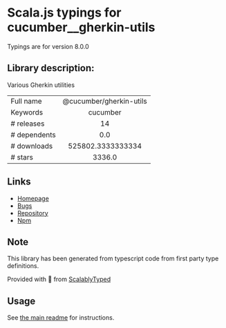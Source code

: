 
# Scala.js typings for cucumber__gherkin-utils

Typings are for version 8.0.0

## Library description:
Various Gherkin utilities

|                    |                 |
| ------------------ | :-------------: |
| Full name          | @cucumber/gherkin-utils |
| Keywords           | cucumber |
| # releases         | 14 |
| # dependents       | 0.0 |
| # downloads        | 525802.3333333334 |
| # stars            | 3336.0 |

## Links
- [Homepage](https://github.com/cucumber/cucumber)
- [Bugs](https://github.com/cucumber/cucumber/issues)
- [Repository](https://github.com/cucumber/cucumber)
- [Npm](https://www.npmjs.com/package/%40cucumber%2Fgherkin-utils)
    


## Note
This library has been generated from typescript code from first party type definitions.

Provided with :purple_heart: from [ScalablyTyped](https://github.com/oyvindberg/ScalablyTyped)

## Usage
See [the main readme](../../readme.md) for instructions.



